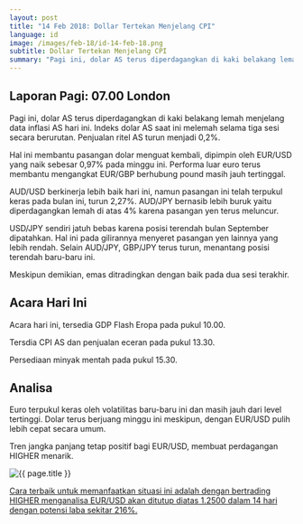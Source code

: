 ```yaml
---
layout: post
title: "14 Feb 2018: Dollar Tertekan Menjelang CPI"
language: id
image: /images/feb-18/id-14-feb-18.png
subtitle: Dollar Tertekan Menjelang CPI
summary: "Pagi ini, dolar AS terus diperdagangkan di kaki belakang lemah menjelang data inflasi AS hari ini. Indeks dolar AS saat ini melemah selama tiga sesi secara berurutan."
---
```

## Laporan Pagi: 07.00 London

Pagi ini, dolar AS terus diperdagangkan di kaki belakang lemah menjelang data inflasi AS hari ini. Indeks dolar AS saat ini melemah selama tiga sesi secara berurutan. Penjualan ritel AS turun menjadi 0,2%.

Hal ini membantu pasangan dolar menguat kembali, dipimpin oleh EUR/USD yang naik sebesar 0,97% pada minggu ini. Performa luar euro terus membantu mengangkat EUR/GBP berhubung pound masih jauh tertinggal.

AUD/USD berkinerja lebih baik hari ini, namun pasangan ini telah terpukul keras pada bulan ini, turun 2,27%. AUD/JPY bernasib lebih buruk yaitu diperdagangkan lemah di atas 4% karena pasangan yen terus meluncur.

USD/JPY sendiri jatuh bebas karena posisi terendah bulan September dipatahkan. Hal ini pada gilirannya menyeret pasangan yen lainnya yang lebih rendah. Selain AUD/JPY, GBP/JPY terus turun, menantang posisi terendah baru-baru ini.

Meskipun demikian, emas ditradingkan dengan baik pada dua sesi terakhir.

## Acara Hari Ini

Acara hari ini, tersedia GDP Flash Eropa pada pukul 10.00.

Tersdia CPI AS dan penjualan eceran pada pukul 13.30.

Persediaan minyak mentah pada pukul 15.30.

## Analisa

Euro terpukul keras oleh volatilitas baru-baru ini dan masih jauh dari level tertinggi. Dolar terus berjuang minggu ini meskipun, dengan EUR/USD pulih lebih cepat secara umum.

Tren jangka panjang tetap positif bagi EUR/USD, membuat perdagangan HIGHER menarik.

<img src="{{ site.url }}/images/feb-18/id-14-feb-18.png" alt="{{ page.title }}" title="{{ page.title }}">

<a href="%LINK%%?https://www.binary.com/d/trade.cgi?market=forex&underlying=frxEURUSD&formname=higherlower&duration_amount=14&duration_units=d&expiry_type=duration&amount=10&amount_type=payout&barrier=1.2500" target="_blank">Cara terbaik untuk memanfaatkan situasi ini adalah dengan bertrading HIGHER menganalisa EUR/USD akan ditutup diatas 1.2500 dalam 14 hari dengan potensi laba sekitar 216%.</a>
